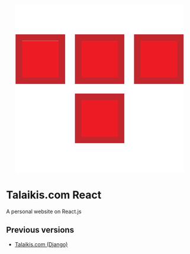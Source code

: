 <p align="center">
  <a href="https://talaikis.com/">
    <img alt="Talaikis Ltd." src="https://github.com/TalaikisInc/talaikis.com_react/blob/master/media/logo.png" width="455">
  </a>
</p>

# Talaikis.com React

A personal website on React.js

## Previous versions

* [Talaikis.com (Django)](https://github.com/TalaikisInc/talaikis.com)
